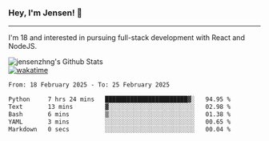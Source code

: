 ### Hey, I'm Jensen! 👋

---

I'm 18 and interested in pursuing full-stack development with React and NodeJS.

![jensenzhng's Github Stats](https://github-readme-stats.vercel.app/api?username=jensenzhng&theme=dark&show_icons=true&count_private=true)
<br />
[![wakatime](https://wakatime.com/badge/user/cbfc263d-3611-4e36-8278-8fad45fe3f62.svg)](https://wakatime.com/@cbfc263d-3611-4e36-8278-8fad45fe3f62)

<!--START_SECTION:waka-->

```txt
From: 18 February 2025 - To: 25 February 2025

Python     7 hrs 24 mins   ███████████████████████▓░   94.95 %
Text       13 mins         ▓░░░░░░░░░░░░░░░░░░░░░░░░   02.98 %
Bash       6 mins          ▒░░░░░░░░░░░░░░░░░░░░░░░░   01.38 %
YAML       3 mins          ░░░░░░░░░░░░░░░░░░░░░░░░░   00.65 %
Markdown   0 secs          ░░░░░░░░░░░░░░░░░░░░░░░░░   00.04 %
```

<!--END_SECTION:waka-->
